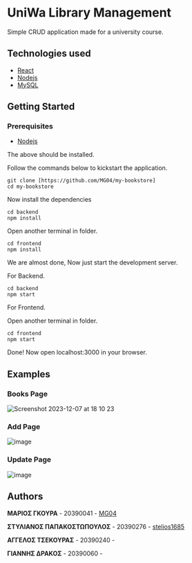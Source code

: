 # UniWa Library Management 

Simple CRUD application made for a university course.

## Technologies used
- [React](https://react.dev/)
- [Nodejs](https://nodejs.org)
- [MySQL](https://www.mysql.com)

## Getting Started

### Prerequisites
- [Nodejs](https://nodejs.org/en/download)

The above should be installed.

Follow the commands below to kickstart the application.
```shell
git clone [https://github.com/MG04/my-bookstore]
cd my-bookstore
```

Now install the dependencies
```shell
cd backend
npm install
```
Open another terminal in folder.
```shell
cd frontend
npm install
```

We are almost done, Now just start the development server.

For Backend.
```shell
cd backend
npm start
```
For Frontend.

Open another terminal in folder.
```shell
cd frontend  
npm start
```
Done! Now open localhost:3000 in your browser.

## Examples

### Books Page

![Screenshot 2023-12-07 at 18 10 23](https://github.com/MG04/my-bookstore/assets/22136162/f207c4e5-ee0b-4cb4-93f4-8e54d8daf949)

### Add Page

![image](https://github.com/MG04/my-bookstore/assets/22136162/db3f4a4d-c89a-449e-b587-c5905a53e9d3)

### Update Page

![image](https://github.com/MG04/my-bookstore/assets/22136162/c9e38d05-214a-4bf8-a57a-68a176b2055b)


## Authors

**ΜΑΡΙΟΣ ΓΚΟΥΡΑ** - 20390041 - [MG04](https://github.com/MG04)

**ΣΤΥΛΙΑΝΟΣ ΠΑΠΑΚΟΣΤΩΠΟΥΛΟΣ** - 20390276 - [stelios1685](https://github.com/stelios1685)

**ΑΓΓΕΛΟΣ ΤΣΕΚΟΥΡΑΣ** - 20390240 - 

**ΓΙΑΝΝΗΣ ΔΡΑΚΟΣ** - 20390060 - 

